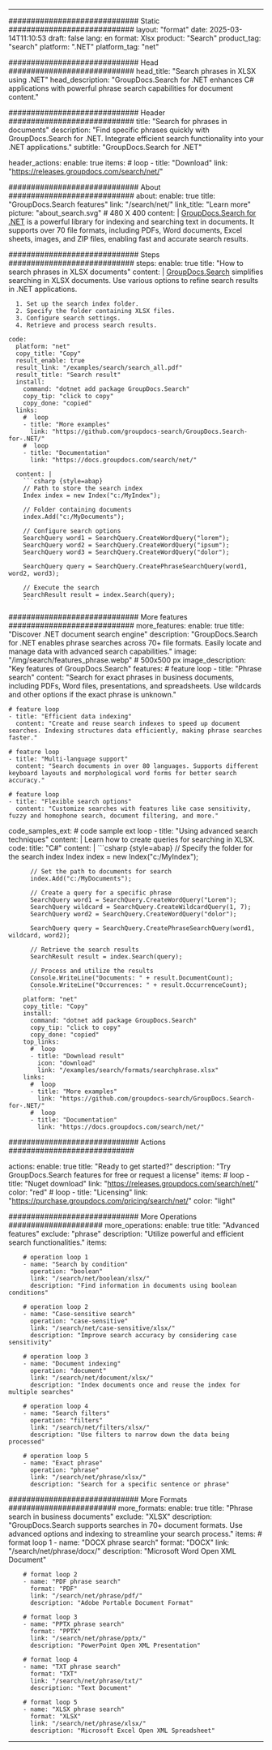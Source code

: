 
---
############################# Static ############################
layout: "format"
date:  2025-03-14T11:10:53
draft: false
lang: en
format: Xlsx
product: "Search"
product_tag: "search"
platform: ".NET"
platform_tag: "net"

############################# Head ############################
head_title: "Search phrases in XLSX using .NET"
head_description: "GroupDocs.Search for .NET enhances C# applications with powerful phrase search capabilities for document content."

############################# Header ############################
title: "Search for phrases in documents" 
description: "Find specific phrases quickly with GroupDocs.Search for .NET. Integrate efficient search functionality into your .NET applications."
subtitle: "GroupDocs.Search for .NET" 

header_actions:
  enable: true
  items:
    #  loop
    - title: "Download"
      link: "https://releases.groupdocs.com/search/net/"
      
############################# About ############################
about:
    enable: true
    title: "GroupDocs.Search features"
    link: "/search/net/"
    link_title: "Learn more"
    picture: "about_search.svg" # 480 X 400
    content: |
       [GroupDocs.Search for .NET](/search/net/) is a powerful library for indexing and searching text in documents. It supports over 70 file formats, including PDFs, Word documents, Excel sheets, images, and ZIP files, enabling fast and accurate search results.

############################# Steps ############################
steps:
    enable: true
    title: "How to search phrases in XLSX documents"
    content: |
      [GroupDocs.Search](/search/net/) simplifies searching in XLSX documents. Use various options to refine search results in .NET applications.
      
      1. Set up the search index folder.
      2. Specify the folder containing XLSX files.
      3. Configure search settings.
      4. Retrieve and process search results.
   
    code:
      platform: "net"
      copy_title: "Copy"
      result_enable: true
      result_link: "/examples/search/search_all.pdf"
      result_title: "Search result"
      install:
        command: "dotnet add package GroupDocs.Search"
        copy_tip: "click to copy"
        copy_done: "copied"
      links:
        #  loop
        - title: "More examples"
          link: "https://github.com/groupdocs-search/GroupDocs.Search-for-.NET/"
        #  loop
        - title: "Documentation"
          link: "https://docs.groupdocs.com/search/net/"
          
      content: |
        ```csharp {style=abap}
        // Path to store the search index
        Index index = new Index("c:/MyIndex");

        // Folder containing documents
        index.Add("c:/MyDocuments");

        // Configure search options
        SearchQuery word1 = SearchQuery.CreateWordQuery("lorem");
        SearchQuery word2 = SearchQuery.CreateWordQuery("ipsum");
        SearchQuery word3 = SearchQuery.CreateWordQuery("dolor");

        SearchQuery query = SearchQuery.CreatePhraseSearchQuery(word1, word2, word3);

        // Execute the search
        SearchResult result = index.Search(query);
        ```            

############################# More features ############################
more_features:
  enable: true
  title: "Discover .NET document search engine"
  description: "GroupDocs.Search for .NET enables phrase searches across 70+ file formats. Easily locate and manage data with advanced search capabilities."
  image: "/img/search/features_phrase.webp" # 500x500 px
  image_description: "Key features of GroupDocs.Search"
  features:
    # feature loop
    - title: "Phrase search"
      content: "Search for exact phrases in business documents, including PDFs, Word files, presentations, and spreadsheets. Use wildcards and other options if the exact phrase is unknown."

    # feature loop
    - title: "Efficient data indexing"
      content: "Create and reuse search indexes to speed up document searches. Indexing structures data efficiently, making phrase searches faster."

    # feature loop
    - title: "Multi-language support"
      content: "Search documents in over 80 languages. Supports different keyboard layouts and morphological word forms for better search accuracy."

    # feature loop
    - title: "Flexible search options"
      content: "Customize searches with features like case sensitivity, fuzzy and homophone search, document filtering, and more."
      
  code_samples_ext:
    # code sample ext loop
    - title: "Using advanced search techniques"
      content: |
        Learn how to create queries for searching in XLSX.
      code:
        title: "C#"
        content: |
          ```csharp {style=abap}
          // Specify the folder for the search index
          Index index = new Index("c:/MyIndex");
              
          // Set the path to documents for search
          index.Add("c:/MyDocuments");

          // Create a query for a specific phrase
          SearchQuery word1 = SearchQuery.CreateWordQuery("Lorem");
          SearchQuery wildcard = SearchQuery.CreateWildcardQuery(1, 7);
          SearchQuery word2 = SearchQuery.CreateWordQuery("dolor");

          SearchQuery query = SearchQuery.CreatePhraseSearchQuery(word1, wildcard, word2);

          // Retrieve the search results
          SearchResult result = index.Search(query);
          
          // Process and utilize the results
          Console.WriteLine("Documents: " + result.DocumentCount);
          Console.WriteLine("Occurrences: " + result.OccurrenceCount);
          ```
        platform: "net"
        copy_title: "Copy"
        install:
          command: "dotnet add package GroupDocs.Search"
          copy_tip: "click to copy"
          copy_done: "copied"
        top_links:
          #  loop
          - title: "Download result"
            icon: "download"
            link: "/examples/search/formats/searchphrase.xlsx"
        links:
          #  loop
          - title: "More examples"
            link: "https://github.com/groupdocs-search/GroupDocs.Search-for-.NET/"
          #  loop
          - title: "Documentation"
            link: "https://docs.groupdocs.com/search/net/"
            

            


############################# Actions ############################

actions:
  enable: true
  title: "Ready to get started?"
  description: "Try GroupDocs.Search features for free or request a license"
  items:
    #  loop
    - title: "Nuget download"
      link: "https://releases.groupdocs.com/search/net/"
      color: "red"
        #  loop
    - title: "Licensing"
      link: "https://purchase.groupdocs.com/pricing/search/net/"
      color: "light"


############################# More Operations #####################
more_operations:
    enable: true
    title: "Advanced features"
    exclude: "phrase"
    description: "Utilize powerful and efficient search functionalities."
    items: 
          
        # operation loop 1
        - name: "Search by condition"
          operation: "boolean"
          link: "/search/net/boolean/xlsx/"
          description: "Find information in documents using boolean conditions"

        # operation loop 2
        - name: "Case-sensitive search"
          operation: "case-sensitive"
          link: "/search/net/case-sensitive/xlsx/"
          description: "Improve search accuracy by considering case sensitivity"

        # operation loop 3
        - name: "Document indexing"
          operation: "document"
          link: "/search/net/document/xlsx/"
          description: "Index documents once and reuse the index for multiple searches"

        # operation loop 4
        - name: "Search filters"
          operation: "filters"
          link: "/search/net/filters/xlsx/"
          description: "Use filters to narrow down the data being processed"

        # operation loop 5
        - name: "Exact phrase"
          operation: "phrase"
          link: "/search/net/phrase/xlsx/"
          description: "Search for a specific sentence or phrase"
          
        
          
############################# More Formats ########################
more_formats:
    enable: true
    title: "Phrase search in business documents"
    exclude: "XLSX"
    description: "GroupDocs.Search supports searches in 70+ document formats. Use advanced options and indexing to streamline your search process."
    items: 
        # format loop 1
        - name: "DOCX phrase search"
          format: "DOCX"
          link: "/search/net/phrase/docx/"
          description: "Microsoft Word Open XML Document"
          
        # format loop 2
        - name: "PDF phrase search"
          format: "PDF"
          link: "/search/net/phrase/pdf/"
          description: "Adobe Portable Document Format"
          
        # format loop 3
        - name: "PPTX phrase search"
          format: "PPTX"
          link: "/search/net/phrase/pptx/"
          description: "PowerPoint Open XML Presentation"

        # format loop 4
        - name: "TXT phrase search"
          format: "TXT"
          link: "/search/net/phrase/txt/"
          description: "Text Document"
          
        # format loop 5
        - name: "XLSX phrase search"
          format: "XLSX"
          link: "/search/net/phrase/xlsx/"
          description: "Microsoft Excel Open XML Spreadsheet"
  

---